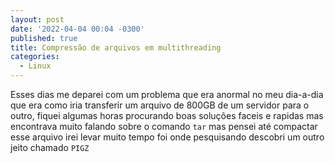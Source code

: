 ```yaml
---
layout: post
date: '2022-04-04 00:04 -0300'
published: true
title: Compressão de arquivos em multithreading
categories:
  - Linux
---
```

Esses dias me deparei com um problema que era anormal no meu dia-a-dia que era como iria transferir um arquivo de 800GB de um servidor para o outro, fiquei algumas horas procurando boas soluções faceis e rapidas mas encontrava muito falando sobre o comando `tar` mas pensei até compactar esse arquivo irei levar muito tempo foi onde pesquisando descobri um outro jeito chamado `PIGZ`
